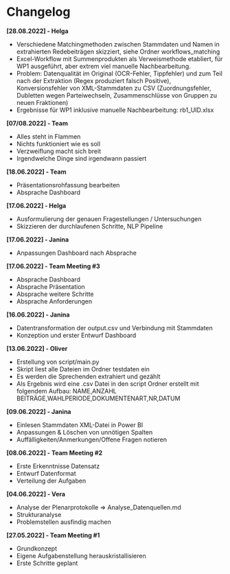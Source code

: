 # Changelog
**[28.08.2022] - Helga**
* Verschiedene Matchingmethoden zwischen Stammdaten und Namen in extrahierten Redebeiträgen skizziert, siehe Ordner workflows_matching
* Excel-Workflow mit Summenprodukten als Verweismethode etabliert, für WP1 ausgeführt, aber extrem viel manuelle Nachbearbeitung.
* Problem: Datenqualität im Original (OCR-Fehler, Tippfehler) und zum Teil nach der Extraktion (Regex produziert falsch Positive), Konversionsfehler von XML-Stammdaten zu CSV (Zuordnungsfehler, Dubletten wegen Parteiwechseln, Zusammenschlüsse von Gruppen zu neuen Fraktionen)
* Ergebnisse für WP1 inklusive manuelle Nachbearbeitung: rb1_UID.xlsx

**[07/08.2022] - Team**
* Alles steht in Flammen
* Nichts funktioniert wie es soll
* Verzweiflung macht sich breit
* Irgendwelche Dinge sind irgendwann passiert 

**[18.06.2022] - Team**
* Präsentationsrohfassung bearbeiten
* Absprache Dashboard

**[17.06.2022] - Helga**
* Ausformulierung der genauen Fragestellungen / Untersuchungen 
* Skizzieren der durchlaufenen Schritte, NLP Pipeline

**[17.06.2022] - Janina**
* Anpassungen Dashboard nach Absprache

**[17.06.2022] - Team Meeting #3**
* Absprache Dashboard
* Absprache Präsentation
* Absprache weitere Schritte
* Absprache Anforderungen

**[16.06.2022] - Janina**
* Datentransformation der output.csv und Verbindung mit Stammdaten
* Konzeption und erster Entwurf Dashboard

**[13.06.2022] - Oliver**
* Erstellung von script/main.py
* Skript liest alle Dateien im Ordner testdaten ein
* Es werden die Sprechenden extrahiert und gezählt
* Als Ergebnis wird eine .csv Datei in den script Ordner erstellt mit folgendem Aufbau: NAME,ANZAHL BEITRÄGE,WAHLPERIODE,DOKUMENTENART,NR,DATUM

**[09.06.2022] - Janina**
* Einlesen Stammdaten XML-Datei in Power BI
* Anpassungen & Löschen von unnötigen Spalten
* Auffälligkeiten/Anmerkungen/Offene Fragen notieren

**[08.06.2022] - Team Meeting #2**
* Erste Erkenntnisse Datensatz
* Entwurf Datenformat
* Verteilung der Aufgaben

**[04.06.2022] - Vera**
* Analyse der Plenarprotokolle => Analyse_Datenquellen.md
* Strukturanalyse
* Problemstellen ausfindig machen

**[27.05.2022] - Team Meeting #1**
* Grundkonzept
* Eigene Aufgabenstellung herauskristallisieren
* Erste Schritte geplant
